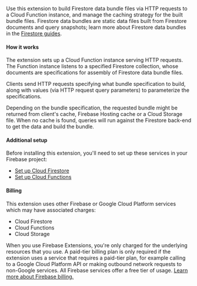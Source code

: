 Use this extension to build Firestore data bundle files via HTTP requests to a Cloud Function instance, and manage the caching strategy for the built bundle files. Firestore data bundles are static data files built from Firestore documents and query snapshots;
learn more about Firestore data bundles in the [Firestore guides](https://firebase.google.com/docs/firestore/bundles).

#### How it works

The extension sets up a Cloud Function instance serving HTTP requests. The Function instance listens to a specified Firestore collection, whose documents are
specifications for assembly of Firestore data bundle files.

Clients send HTTP requests specifying what bundle specification to build, along with values (via HTTP request query parameters) to parameterize the
specifications.

Depending on the bundle specification, the requested bundle might be returned from client's cache, Firebase Hosting cache or a Cloud Storage file. When no
cache is found, queries will run against the Firestore back-end to get the data and build the bundle.

#### Additional setup

Before installing this extension, you'll need to set up these services in your Firebase project:

- [Set up Cloud Firestore](https://firebase.google.com/docs/firestore/quickstart)
- [Set up Cloud Functions](https://firebase.google.com/docs/functions)

#### Billing

This extension uses other Firebase or Google Cloud Platform services which may have associated charges:

- Cloud Firestore
- Cloud Functions
- Cloud Storage

When you use Firebase Extensions, you're only charged for the underlying resources that you use. A paid-tier billing plan is only required if the extension uses a service that requires a paid-tier plan, for example calling to a Google Cloud Platform API or making outbound network requests to non-Google services. All Firebase services offer a free tier of usage. [Learn more about Firebase billing.](https://firebase.google.com/pricing)
